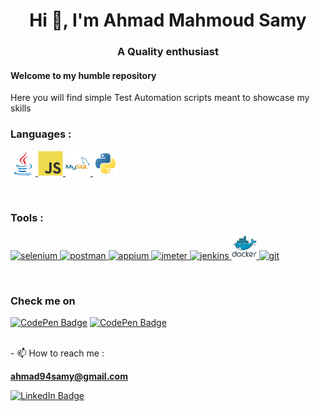 <h1 align="center"> Hi 👋, I'm Ahmad Mahmoud Samy</h1>
<h3 align="center">A Quality enthusiast</h3>

<h4> Welcome to my humble repository </h4>
Here you will find simple Test Automation scripts meant to showcase my skills

<h3 align="left">Languages :</h3>
<p align="left"> 
<a href="https://www.java.com" target="_blank"> <img src="https://raw.githubusercontent.com/devicons/devicon/master/icons/java/java-original.svg" alt="java" width="40" height="40"/> </a> 
<a href="https://developer.mozilla.org/en-US/docs/Web/JavaScript" target="_blank"> <img src="https://raw.githubusercontent.com/devicons/devicon/master/icons/javascript/javascript-original.svg" alt="javascript" width="40" height="40"/> </a>  
<a href="https://www.mysql.com/" target="_blank"> <img src="https://raw.githubusercontent.com/devicons/devicon/master/icons/mysql/mysql-original-wordmark.svg" alt="mysql" width="40" height="40"/> </a>  
</a> <a href="https://www.python.org" target="_blank"> <img src="https://raw.githubusercontent.com/devicons/devicon/master/icons/python/python-original.svg" alt="python" width="40" height="40"/> </a>  </p>
<br/>
<h3 align="left">Tools :</h3>
<p align="left">
<a href="https://www.selenium.dev" target="_blank"> <img src="https://raw.githubusercontent.com/detain/svg-logos/780f25886640cef088af994181646db2f6b1a3f8/svg/selenium-logo.svg" alt="selenium" width="40" height="40"/> </a>
 <a href="https://postman.com" target="_blank"> <img src="https://www.vectorlogo.zone/logos/getpostman/getpostman-icon.svg" alt="postman" width="40" height="40"/> </a>
 <a href="https://appium.io/" target="_blank"> <img src="https://cdn.worldvectorlogo.com/logos/appium.svg" alt="appium" width="40" height="40"/> </a>
 <a href="https://jmeter.apache.org/" target="_blank"> <img src="https://jmeter.apache.org/images/logo.svg" alt="jmeter" width="80" height="40"/> </a>
 <a href="https://www.jenkins.io" target="_blank"> <img src="https://www.vectorlogo.zone/logos/jenkins/jenkins-icon.svg" alt="jenkins" width="40" height="40"/> </a>
 <a href="https://www.docker.com/" target="_blank"> <img src="https://raw.githubusercontent.com/devicons/devicon/master/icons/docker/docker-original-wordmark.svg" alt="docker" width="40" height="40"/> </a>
 <a href="https://git-scm.com/" target="_blank"> <img src="https://www.vectorlogo.zone/logos/git-scm/git-scm-icon.svg" alt="git" width="40" height="40"/> </a>
 </p>
 <br/>
 
<h3 align="left">Check me on</h3>

[![CodePen Badge](https://img.shields.io/badge/CodePen-Profile-informational?style=flat&logo=codepen&logoColor=white&color=green)](https://codepen.io/ahmad-samy93)
[![CodePen Badge](https://img.shields.io/badge/HackerRank-profile-green)](https://www.hackerrank.com/ahmad94samy)

<br/>
- 📫 How to reach me :
<p align="left">

**ahmad94samy@gmail.com**

[![LinkedIn Badge](https://img.shields.io/badge/LinkedIn-Profile-informational?style=flat&logo=linkedin&logoColor=white&color=0D76A8)](https://www.linkedin.com/in/ahmed-mahmoud-samy/)

</p>
